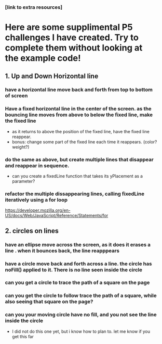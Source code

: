

### [link to extra resources]

# Here are some supplimental P5 challenges I have created. Try to complete them without looking at the example code!

## 1. Up and Down Horizontal line

### have a horizontal line move back and forth from top to bottom of screen
### Have a fixed horizontal line in the center of the screen. as the bouncing line moves from above to below the fixed line, make the fixed line 
 - as it returns to above the position of the fixed line, have the fixed line reappear.
 - bonus: change some part of the fixed line each time it reappears. (color? weight?)


### do the same as above, but create multiple lines that disappear and reappear in sequence.
- can you create a fixedLine function that takes its yPlacement as a parameter?

### refactor the  multiple dissappearing lines, calling fixedLine iteratively  using a for loop

https://developer.mozilla.org/en-US/docs/Web/JavaScript/Reference/Statements/for


## 2. circles on lines

### have an ellipse move across the screen, as it does it erases a line . when it bounces back, the line reapppears
### have a circle move back and forth across a line. the circle has noFill() applied to it. There is no line seen inside the circle

### can you get a circle to trace the path of a square on the page

### can you get the circle to follow trace the path of a square, while also seeing that square on the page?

### can you your moving circle have no fill, and you not see the line inside the circle
- I did not do this one yet, but i know how to plan to. let me know if you get this far
